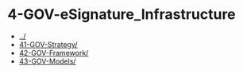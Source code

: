 # 4-GOV-eSignature_Infrastructure 

* [../](..)
* [41-GOV-Strategy/](41-GOV-Strategy)
* [42-GOV-Framework/](42-GOV-Framework)
* [43-GOV-Models/](43-GOV-Models)

